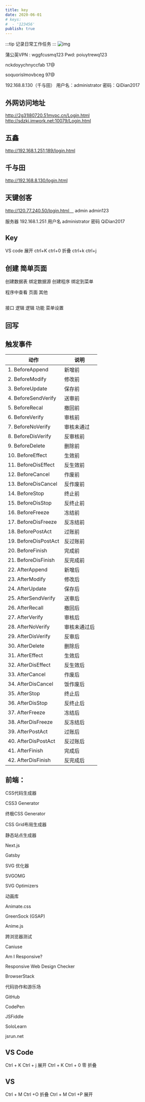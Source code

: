```yaml
---
title: key
date: 2020-06-01
# keys:
#  - '123456' 
publish: true
---
```

:::tip
记录日常工作任务
:::
![img]()

<!-- more -->


蒲公英VPN :   wggfcusmq123
Pwd:    poiuytrewq123


nckdoyychnyccfab   17@

soquorislmovbceg   97@

192.168.8.130（千与田） 用户名：administrator 密码：QiDian2017

##  外网访问地址
http://2g31l80720.51mypc.cn/Login.html
http://sdzkj.imwork.net:10079/Login.html

## 五鑫
http://192.168.1.251:189/login.html

## 千与田
http://192.168.8.130/login.html

## 天键创客
http://120.77.240.50/login.html　 admin admin123

服务器  192.168.1.251 用户名 administrator  密码 QiDian2017


## Key
VS code 
展开  ctrl+K ctrl+0
折叠  ctrl+k ctrl+j

## 创建 简单页面
创建数据表 绑定数据源 创建程序 绑定到菜单



程序中查看 页面 其他

##  
接口  逻辑  逻辑   功能   菜单设置


## 回写


##  触发事件
|动作 | 说明|
|---|---|
|1. BeforeAppend|新增前
|2. BeforeModify|  修改前
|3. BeforeUpdate| 保存前
|4. BeforeSendVerify|  送审前
|5. BeforeRecal| 撤回前
|6. BeforeVerify|  审核前
|7. BeforeNoVerify|  审核未通过
|8. BeforeDisVerify|  反审核前
|9. BeforeDelete|  删除前
|10. BeforeEffect|  生效前
|11. BeforeDisEffect|  反生效前
|12. BeforeCancel|  作废前
|13. BeforeDisCancel|  反作废前
|14. BeforeStop|  终止前
|15. BeforeDisStop|  反终止前
|16. BeforeFreeze|  冻结前
|17. BeforeDisFreeze|  反冻结前
|18. BeforePostAct|  过账前
|19. BeforeDisPostAct| 反过账前
|20. BeforeFinish| 完成前
|21. BeforeDisFinish|  反完成前
|22. AfterAppend| 新增后
|23. AfterModify|  修改后
|24. AfterUpdate|  保存后
|25. AfterSendVerify|  送审后
|26. AfterRecall|   撤回后
|27. AfterVerify|  审核后 
|28. AfterNoVerify| 审核未通过后
|29. AfterDisVerify| 反审后
|30. AfterDelete|  删除后
|31. AfterEffect| 生效后
|32. AfterDisEffect| 反生效后
|33. AfterCancel|  作废后
|34. AfterDisCancel|  饭作废后
|35. AfterStop| 终止后
|36. AfterDisStop|  反终止后
|37. AfterFreeze|  冻结后
|38. AfterDisFreeze|  反冻结后
|39. AfterPostAct| 过账后
|40. AfterDisPostAct|  反过账后
|41. AfterFinish|  完成后
|42. AfterDisFinish| 反完成后


## 前端：

CSS代码生成器

CSS3 Generator

终极CSS Generator

CSS Grid布局生成器

静态站点生成器

Next.js

Gatsby

SVG 优化器

SVGOMG

SVG Optimizers

动画库

Animate.css

GreenSock (GSAP)

Anime.js

跨浏览器测试

Caniuse

Am I Responsive?

Responsive Web Design Checker

BrowserStack

代码协作和游乐场

GitHub

CodePen

JSFiddle

SoloLearn

jsrun.net



## VS Code
Ctrl + K Ctrl + j  展开
Ctrl + K Ctrl + 0 零   折叠


## VS 
Ctrl + M Ctrl +O     折叠
Ctrl + M Ctrl +P     展开



